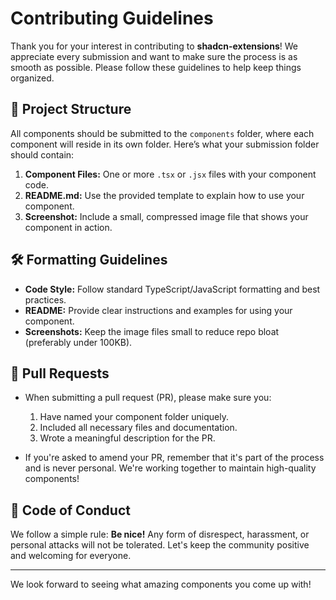# Contributing Guidelines

Thank you for your interest in contributing to **shadcn-extensions**! We appreciate every submission and want to make sure the process is as smooth as possible. Please follow these guidelines to help keep things organized.

## 📂 Project Structure

All components should be submitted to the `components` folder, where each component will reside in its own folder. Here’s what your submission folder should contain:

1. **Component Files:** One or more `.tsx` or `.jsx` files with your component code.
2. **README.md:** Use the provided template to explain how to use your component.
3. **Screenshot:** Include a small, compressed image file that shows your component in action.

## 🛠 Formatting Guidelines

-   **Code Style:** Follow standard TypeScript/JavaScript formatting and best practices.
-   **README:** Provide clear instructions and examples for using your component.
-   **Screenshots:** Keep the image files small to reduce repo bloat (preferably under 100KB).

## 📝 Pull Requests

-   When submitting a pull request (PR), please make sure you:

    1. Have named your component folder uniquely.
    2. Included all necessary files and documentation.
    3. Wrote a meaningful description for the PR.

-   If you're asked to amend your PR, remember that it's part of the process and is never personal. We're working together to maintain high-quality components!

## 🚫 Code of Conduct

We follow a simple rule: **Be nice!** Any form of disrespect, harassment, or personal attacks will not be tolerated. Let's keep the community positive and welcoming for everyone.

---

We look forward to seeing what amazing components you come up with!
